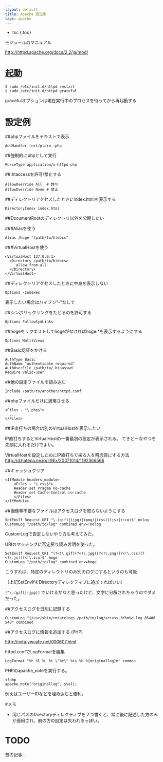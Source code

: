 ```yaml
---
layout: default
title: Apache 設定例
tags: apache
---
```


* toc
{:toc}

モジュールのマニュアル

<http://httpd.apache.org/docs/2.2/ja/mod/>

# 起動

    $ sudo /etc/init.d/httpd restart
    $ sudo /etc/init.d/httpd graceful

gracefulオプションは現在実行中のプロセスを待ってから再起動する

# 設定例

##phpファイルをテキストで表示

    AddHandler text/plain .php

##強制的にphpとして実行

    ForceType application/x-httpd-php

##.htaccessを許可/禁止する

    AllowOverride All  # 許可
    AllowOverride None # 禁止

##ディレクトリアクセスしたときにindex.htmlを表示する

    DirectoryIndex index.html

##DocumentRootのディレクトリ以外を公開したい

###Aliasを使う

    Alias /hoge "/path/to/htdocs"

###VirtualHostを使う

    <VirtualHost 127.0.0.1>
      <Directory /path/to/htdocs>
         allow from all
      </Directory>
    </VirtualHost>

##ディレクトリアクセスしたときに中身を表示しない

    Options -Indexes

表示したい場合はハイフン"-"なしで

##シンボリックリンクをたどるのを許可する

    Options FollowSymLinks

##hogeをリクエストしてhogeがなければhoge.*を表示するようにする

    Options MultiViews

##Basic認証をかける

    AuthType Basic
    AuthName "authenticate required"
    AuthUserFile /path/to/.htpasswd
    Require valid-user

##他の設定ファイルを読み込む

    Include /path/to/another/httpd.conf

##phpファイルだけに適用させる

    <Files ~ "\.php$">
      ...
    </Files>

##IP直打ちの場合は別のVirtualHostを表示したい

IP直打ちするとVirtualHostの一番最初の設定が表示される。
てきとーなやつを先頭に入れるだけでよい。

VirtualHostを設定したのにIP直打ちで来る人を残念賞にする方法
<http://d.hatena.ne.jp/ir9Ex/20071014/1192366566>

##キャッシュクリア

    <IfModule headers_module>
        <Files ~ "\.css$">
        Header set Pragma no-cache
        Header set Cache-Control no-cache
        </Files>
    </IfModule>

##画像等不要なファイルはアクセスログを取らないようにする

    SetEnvIf Request_URI "\.(gif)|(jpg)|(png)|(css)|(js)|(ico)$" nolog
    CustomLog "/path/to/log" combined env=!nolog

CustomLogで否定しないやり方も考えてみた。

URIのマッチングに否定戻り読み言明を使った。

    SetEnvIf Request_URI "(?<!\.gif)(?<!\.jpg)(?<!\.png)(?<!\.css)(?<!\.js)(?<!\.ico)$" hoge
    CustomLog "/path/to/log" combined env=hoge

こうすれば、特定のディレクトリのみ別のログにするというのも可能

（上記SetEnvIfをDirectoryディレクティブに追加すればいい）

`[^\.(gif)|(jpg)]` でいけるかなと思ったけど、文字に分解されちゃうのでダメだった。

##アクセスログを日別に記録する

    CustomLog "|/usr/sbin/rotatelogs /path/to/log/access.%Y%m%d.log 86400 540" combined

##アクセスログに情報を追加する (PHP)

<http://neta.ywcafe.net/000607.html>

httpd.confでLogFormatを編集

    LogFormat "%h %l %u %t \"%r\" %>s %b %{originallog}n" common

PHPのapache_noteを実行する。

    <?php
    apache_note("originallog", $val);

例えばユーザーIDなどを埋め込むと便利。

#メモ

- 同じパスのDirectoryディレクティブを２つ書くと、常に後に記述した方のみが適用され、前の方の設定は失われるっぽい。

# TODO

昔の記事...

